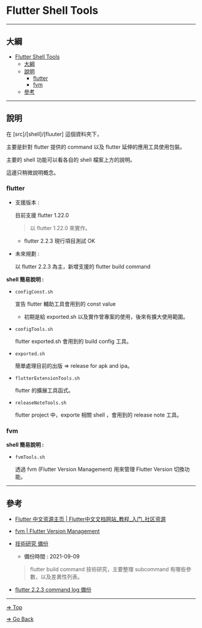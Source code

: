 # Flutter Shell Tools

---

## 大綱

- [Flutter Shell Tools](#flutter-shell-tools)
  - [大綱](#大綱)
  - [說明](#說明)
    - [flutter](#flutter)
    - [fvm](#fvm)
  - [參考](#參考)

---

## 說明

在 [src]/[shell]/[fluuter] 這個資料夾下，

主要是針對 flutter 提供的 command 以及 flutter 延伸的應用工具使用包裝。

主要的 shell 功能可以看各自的 shell 檔案上方的說明。

這邊只稍微說明概念。

### flutter

- 支援版本 :

  目前支援 flutter 1.22.0

  > 以 flutter 1.22.0 來實作。

  - flutter 2.2.3 現行項目測試 OK

- 未來規劃 :

  以 flutter 2.2.3 為主，新增支援的 flutter build command

**shell 簡易說明 :**

- `configConst.sh`

  宣告 flutter 輔助工具會用到的 const value

  - 初期是給 exported.sh 以及實作曾專案的使用，後來有擴大使用範圍。

- `configTools.sh`

  flutter exported.sh 會用到的 build config 工具。

- `exported.sh`

  簡單處理目前的出版 => release for apk and ipa。

- `flutterExtensionTools.sh`

  flutter 的擴展工具函式。

- `releaseNoteTools.sh`

  flutter project 中，exporte 相關 shell ，會用到的 release note 工具。

### fvm

**shell 簡易說明 :**

- `fvmTools.sh`

  透過 fvm (Flutter Version Management) 用來管理 Flutter Version 切換功能。

---

## 參考

- [Flutter 中文资源主页 | Flutter中文文档网站_教程_入门_社区资源]

- [fvm | Flutter Version Management]

- [技術研究 備份](./backup/技術研究.xlsx)

  - 備份時間 : 2021-09-09

  > flutter build command 技術研究，主要整理 subcommand 有哪些參數，以及差異性列表。

- [flutter 2.2.3 command log 備份](./backup/flutter_2.2.3)

---

[Flutter 中文资源主页 | Flutter中文文档网站_教程_入门_社区资源]:
  https://flutter.cn/

[fvm | Flutter Version Management]:
  https://fvm.app/

[=> Top](#flutter-shell-tools)

[=> Go Back](../../../README.md)
